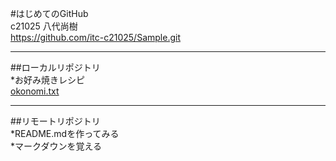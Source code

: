 #はじめてのGitHub  
c21025 八代尚樹  
https://github.com/itc-c21025/Sample.git  
***  
##ローカルリポジトリ  
*お好み焼きレシピ  
    [okonomi.txt](okonomi.txt)  
***  
##リモートリポジトリ  
*README.mdを作ってみる  
*マークダウンを覚える